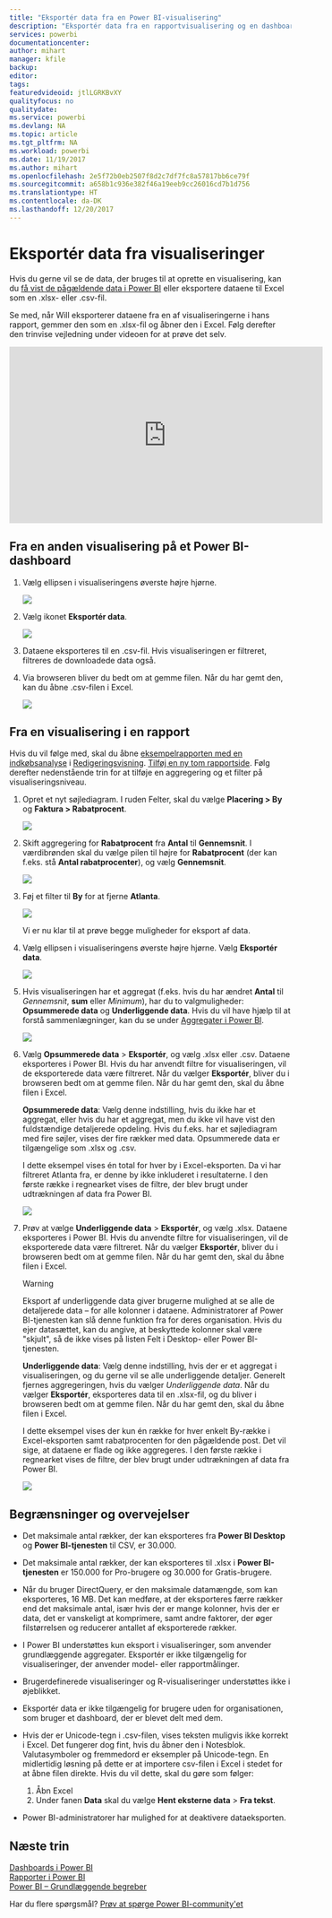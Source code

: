 ```yaml
---
title: "Eksportér data fra en Power BI-visualisering"
description: "Eksportér data fra en rapportvisualisering og en dashboardvisualisering, og få dem vist i Excel."
services: powerbi
documentationcenter: 
author: mihart
manager: kfile
backup: 
editor: 
tags: 
featuredvideoid: jtlLGRKBvXY
qualityfocus: no
qualitydate: 
ms.service: powerbi
ms.devlang: NA
ms.topic: article
ms.tgt_pltfrm: NA
ms.workload: powerbi
ms.date: 11/19/2017
ms.author: mihart
ms.openlocfilehash: 2e5f72b0eb2507f8d2c7df7fc8a57817bb6ce79f
ms.sourcegitcommit: a658b1c936e382f46a19eeb9cc26016cd7b1d756
ms.translationtype: HT
ms.contentlocale: da-DK
ms.lasthandoff: 12/20/2017
---
```

# <a name="export-data-from-visualizations"></a>Eksportér data fra visualiseringer
Hvis du gerne vil se de data, der bruges til at oprette en visualisering, kan du [få vist de pågældende data i Power BI](service-reports-show-data.md) eller eksportere dataene til Excel som en .xlsx- eller .csv-fil.   

Se med, når Will eksporterer dataene fra en af visualiseringerne i hans rapport, gemmer den som en .xlsx-fil og åbner den i Excel. Følg derefter den trinvise vejledning under videoen for at prøve det selv.

<iframe width="560" height="315" src="https://www.youtube.com/embed/KjheMTGjDXw" frameborder="0" allowfullscreen></iframe>

## <a name="from-a-visualization-on-a-power-bi-dashboard"></a>Fra en anden visualisering på et Power BI-dashboard
1. Vælg ellipsen i visualiseringens øverste højre hjørne.
   
    ![](media/power-bi-visualization-export-data/pbi-export-tile3.png)
2. Vælg ikonet **Eksportér data**.
   
    ![](media/power-bi-visualization-export-data/pbi_export_dash.png)
3. Dataene eksporteres til en .csv-fil. Hvis visualiseringen er filtreret, filtreres de downloadede data også.
4. Via browseren bliver du bedt om at gemme filen.  Når du har gemt den, kan du åbne .csv-filen i Excel.
   
    ![](media/power-bi-visualization-export-data/pbi-export-to-excel.png)

## <a name="from-a-visualization-in-a-report"></a>Fra en visualisering i en rapport
Hvis du vil følge med, skal du åbne [eksempelrapporten med en indkøbsanalyse](sample-procurement.md) i [Redigeringsvisning](service-reading-view-and-editing-view.md). [Tilføj en ny tom rapportside](power-bi-report-add-page.md). Følg derefter nedenstående trin for at tilføje en aggregering og et filter på visualiseringsniveau.

1. Opret et nyt søjlediagram.  I ruden Felter, skal du vælge **Placering > By** og **Faktura > Rabatprocent**.   
   
    ![](media/power-bi-visualization-export-data/power-bi-export-data3.png)
2. Skift aggregering for **Rabatprocent** fra **Antal** til **Gennemsnit**. I værdibrønden skal du vælge pilen til højre for **Rabatprocent** (der kan f.eks. stå **Antal rabatprocenter**), og vælg **Gennemsnit**.
   
    ![](media/power-bi-visualization-export-data/power-bi-export-data6.png)
3. Føj et filter til **By** for at fjerne **Atlanta**.
   
   ![](media/power-bi-visualization-export-data/power-bi-export-data4.png)
   
   Vi er nu klar til at prøve begge muligheder for eksport af data.
4. Vælg ellipsen i visualiseringens øverste højre hjørne. Vælg **Eksportér data**.
   
   ![](media/power-bi-visualization-export-data/power-bi-export-data2.png)
5. Hvis visualiseringen har et aggregat (f.eks. hvis du har ændret **Antal** til *Gennemsnit*, **sum** eller *Minimum*), har du to valgmuligheder: **Opsummerede data** og **Underliggende data**. Hvis du vil have hjælp til at forstå sammenlægninger, kan du se under [Aggregater i Power BI](service-aggregates.md).
   
    ![](media/power-bi-visualization-export-data/power-bi-export-data5.png)
6. Vælg **Opsummerede data** > **Eksportér**, og vælg .xlsx eller .csv. Dataene eksporteres i Power BI.  Hvis du har anvendt filtre for visualiseringen, vil de eksporterede data være filtreret. Når du vælger **Eksportér**, bliver du i browseren bedt om at gemme filen. Når du har gemt den, skal du åbne filen i Excel.
   
   **Opsummerede data**: Vælg denne indstilling, hvis du ikke har et aggregat, eller hvis du har et aggregat, men du ikke vil have vist den fuldstændige detaljerede opdeling. Hvis du f.eks. har et søjlediagram med fire søjler, vises der fire rækker med data. Opsummerede data er tilgængelige som .xlsx og .csv.
   
   I dette eksempel vises én total for hver by i Excel-eksporten. Da vi har filtreret Atlanta fra, er denne by ikke inkluderet i resultaterne.  I den første række i regnearket vises de filtre, der blev brugt under udtrækningen af data fra Power BI.
   
   ![](media/power-bi-visualization-export-data/power-bi-export-data7.png)
7. Prøv at vælge **Underliggende data** > **Eksportér**, og vælg .xlsx. Dataene eksporteres i Power BI. Hvis du anvendte filtre for visualiseringen, vil de eksporterede data være filtreret. Når du vælger **Eksportér**, bliver du i browseren bedt om at gemme filen. Når du har gemt den, skal du åbne filen i Excel.
   
   >[!WARNING]
   >Eksport af underliggende data giver brugerne mulighed at se alle de detaljerede data – for alle kolonner i dataene. Administratorer af Power BI-tjenesten kan slå denne funktion fra for deres organisation. Hvis du ejer datasættet, kan du angive, at beskyttede kolonner skal være "skjult", så de ikke vises på listen Felt i Desktop- eller Power BI-tjenesten.
   > 
   > 
   
   **Underliggende data**: Vælg denne indstilling, hvis der er et aggregat i visualiseringen, og du gerne vil se alle underliggende detaljer. Generelt fjernes aggregeringen, hvis du vælger *Underliggende data*. Når du vælger **Eksportér**, eksporteres data til en .xlsx-fil, og du bliver i browseren bedt om at gemme filen. Når du har gemt den, skal du åbne filen i Excel.
   
   I dette eksempel vises der kun én række for hver enkelt By-række i Excel-eksporten samt rabatprocenten for den pågældende post. Det vil sige, at dataene er flade og ikke aggregeres. I den første række i regnearket vises de filtre, der blev brugt under udtrækningen af data fra Power BI.  
   
   ![](media/power-bi-visualization-export-data/power-bi-export-data8.png)

## <a name="limitations-and-considerations"></a>Begrænsninger og overvejelser
* Det maksimale antal rækker, der kan eksporteres fra **Power BI Desktop** og **Power BI-tjenesten** til CSV, er 30.000.
* Det maksimale antal rækker, der kan eksporteres til .xlsx i **Power BI-tjenesten** er 150.000 for Pro-brugere og 30.000 for Gratis-brugere.
* Når du bruger DirectQuery, er den maksimale datamængde, som kan eksporteres, 16 MB. Det kan medføre, at der eksporteres færre rækker end det maksimale antal, især hvis der er mange kolonner, hvis der er data, det er vanskeligt at komprimere, samt andre faktorer, der øger filstørrelsen og reducerer antallet af eksporterede rækker.
* I Power BI understøttes kun eksport i visualiseringer, som anvender grundlæggende aggregater. Eksportér er ikke tilgængelig for visualiseringer, der anvender model- eller rapportmålinger.
* Brugerdefinerede visualiseringer og R-visualiseringer understøttes ikke i øjeblikket.
* Eksportér data er ikke tilgængelig for brugere uden for organisationen, som bruger et dashboard, der er blevet delt med dem. 
* Hvis der er Unicode-tegn i .csv-filen, vises teksten muligvis ikke korrekt i Excel. Det fungerer dog fint, hvis du åbner den i Notesblok. Valutasymboler og fremmedord er eksempler på Unicode-tegn. En midlertidig løsning på dette er at importere csv-filen i Excel i stedet for at åbne filen direkte. Hvis du vil dette, skal du gøre som følger:
  
  1. Åbn Excel
  2. Under fanen **Data** skal du vælge **Hent eksterne data** > **Fra tekst**.
* Power BI-administratorer har mulighed for at deaktivere dataeksporten.

## <a name="next-steps"></a>Næste trin
[Dashboards i Power BI](service-dashboards.md)  
[Rapporter i Power BI](service-reports.md)  
[Power BI – Grundlæggende begreber](service-basic-concepts.md)

Har du flere spørgsmål? [Prøv at spørge Power BI-community'et](http://community.powerbi.com/)

